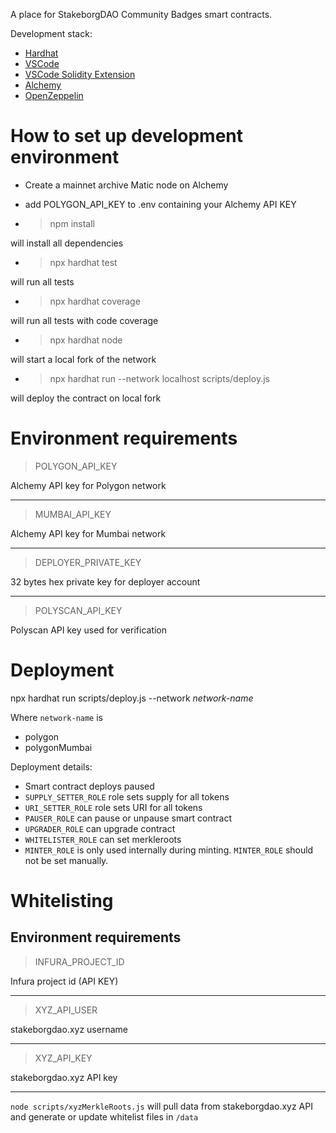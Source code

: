 A place for StakeborgDAO Community Badges smart contracts.

Development stack:

- [Hardhat](https://hardhat.org/)
- [VSCode](https://code.visualstudio.com/)
- [VSCode Solidity Extension](https://marketplace.visualstudio.com/items?itemName=JuanBlanco.solidity)
- [Alchemy](https://alchemy.com)
- [OpenZeppelin](https://openzeppelin.com/)

# How to set up development environment

- Create a mainnet archive Matic node on Alchemy

- add POLYGON_API_KEY to .env containing your Alchemy API KEY

- > npm install

will install all dependencies

- > npx hardhat test

will run all tests

- > npx hardhat coverage

will run all tests with code coverage

- > npx hardhat node

will start a local fork of the network

- > npx hardhat run --network localhost scripts/deploy.js

will deploy the contract on local fork

# Environment requirements

> POLYGON_API_KEY

Alchemy API key for Polygon network

---

> MUMBAI_API_KEY

Alchemy API key for Mumbai network

---

> DEPLOYER_PRIVATE_KEY

32 bytes hex private key for deployer account

---

> POLYSCAN_API_KEY

Polyscan API key used for verification

# Deployment

npx hardhat run scripts/deploy.js --network _network-name_

Where `network-name` is

- polygon
- polygonMumbai

Deployment details:

- Smart contract deploys paused
- `SUPPLY_SETTER_ROLE` role sets supply for all tokens
- `URI_SETTER_ROLE` role sets URI for all tokens
- `PAUSER_ROLE` can pause or unpause smart contract
- `UPGRADER_ROLE` can upgrade contract
- `WHITELISTER_ROLE` can set merkleroots
- `MINTER_ROLE` is only used internally during minting. `MINTER_ROLE` should not be set manually.

# Whitelisting

## Environment requirements

> INFURA_PROJECT_ID

Infura project id (API KEY)

---

> XYZ_API_USER

stakeborgdao.xyz username

---

> XYZ_API_KEY

stakeborgdao.xyz API key

---

`node scripts/xyzMerkleRoots.js` will pull data from stakeborgdao.xyz API and generate or update whitelist files in `/data`

